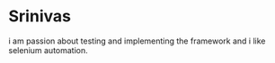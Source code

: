 # Srinivas

i am passion about testing and implementing the framework
and i like selenium automation.
